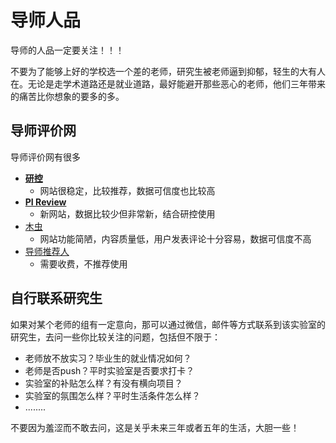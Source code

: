 # 导师人品

导师的人品一定要关注！！！

不要为了能够上好的学校选一个差的老师，研究生被老师逼到抑郁，轻生的大有人在。无论是走学术道路还是就业道路，最好能避开那些恶心的老师，他们三年带来的痛苦比你想象的要多的多。

## 导师评价网

导师评价网有很多

- [**研控**](https://www.yankong.org/)
  - 网站很稳定，比较推荐，数据可信度也比较高
- [**PI Review**](https://pi-review.com/)
  - 新网站，数据比较少但非常新，结合研控使用
- [木虫](http://www.damuchong.com/)
  - 网站功能简陋，内容质量低，用户发表评论十分容易，数据可信度不高
- [导师推荐人](https://ratemysupervisor.org/)
  - 需要收费，不推荐使用

## 自行联系研究生

如果对某个老师的组有一定意向，那可以通过微信，邮件等方式联系到该实验室的研究生，去问一些你比较关注的问题，包括但不限于：

- 老师放不放实习？毕业生的就业情况如何？
- 老师是否push？平时实验室是否要求打卡？
- 实验室的补贴怎么样？有没有横向项目？
- 实验室的氛围怎么样？平时生活条件怎么样？
- ........

不要因为羞涩而不敢去问，这是关乎未来三年或者五年的生活，大胆一些！